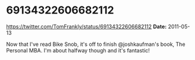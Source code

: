 # 69134322606682112
https://twitter.com/TomFrankly/status/69134322606682112
**Date:** 2011-05-13

Now that I've read Bike Snob, it's off to finish @joshkaufman's book, The Personal MBA. I'm about halfway though and it's fantastic!
